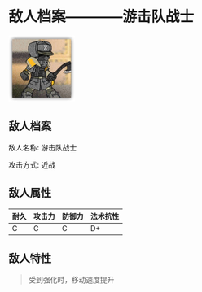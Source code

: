 # 敌人档案————游击队战士

![游击队战士](./eneIcons/游击队战士.png)

## 敌人档案

敌人名称: 游击队战士

攻击方式: 近战

## 敌人属性

| 耐久      | 攻击力  | 防御力 | 法术抗性 |
|---------|------|-----|------|
| C | C | C | D+ |

## 敌人特性
> 受到强化时，移动速度提升
